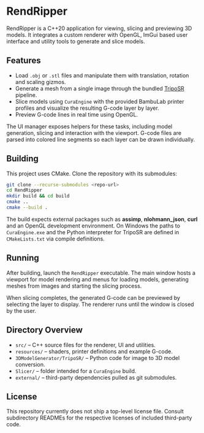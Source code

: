 # RendRipper

RendRipper is a C++20 application for viewing, slicing and previewing 3D models.
It integrates a custom renderer with OpenGL, ImGui based user interface and
utility tools to generate and slice models.

## Features

- Load `.obj` or `.stl` files and manipulate them with translation, rotation and
  scaling gizmos.
- Generate a mesh from a single image through the bundled
  [TripoSR](3DModelGenerator/TripoSR) pipeline.
- Slice models using `CuraEngine` with the provided BambuLab printer profiles and
  visualize the resulting G-code layer by layer.
- Preview G-code lines in real time using OpenGL.

The UI manager exposes helpers for these tasks, including model generation,
slicing and interaction with the viewport.
G-code files are parsed into colored line segments so each layer can be drawn
individually.

## Building

This project uses CMake. Clone the repository with its submodules:

```bash
git clone --recurse-submodules <repo-url>
cd RendRipper
mkdir build && cd build
cmake ..
cmake --build .
```

The build expects external packages such as **assimp**, **nlohmann_json**,
**curl** and an OpenGL development environment. On Windows the paths to
`CuraEngine.exe` and the Python interpreter for TripoSR are defined in
`CMakeLists.txt` via compile definitions.

## Running

After building, launch the `RendRipper` executable. The main window hosts a
viewport for model rendering and menus for loading models, generating meshes from
images and starting the slicing process.

When slicing completes, the generated G-code can be previewed by selecting the
layer to display. The renderer runs until the window is closed by the user.

## Directory Overview

- `src/` – C++ source files for the renderer, UI and utilities.
- `resources/` – shaders, printer definitions and example G-code.
- `3DModelGenerator/TripoSR/` – Python code for image to 3D model conversion.
- `Slicer/` – folder intended for a `CuraEngine` build.
- `external/` – third-party dependencies pulled as git submodules.

## License

This repository currently does not ship a top-level license file. Consult
subdirectory READMEs for the respective licenses of included third-party code.
